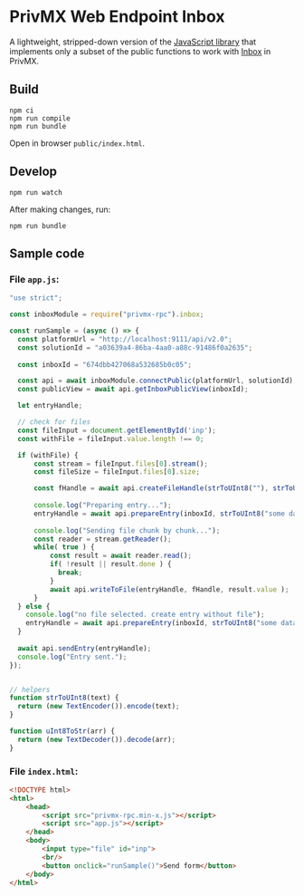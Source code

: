 # PrivMX Web Endpoint Inbox
A lightweight, stripped-down version of the [JavaScript library](https://github.com/simplito/privmx-webendpoint) that implements only a subset of the public functions to work with [Inbox](https://docs.privmx.dev/inboxes/overview) in PrivMX.
## Build

```
npm ci
npm run compile
npm run bundle
```

Open in browser `public/index.html`.

## Develop

```
npm run watch
```

After making changes, run:

```
npm run bundle
```



## Sample code
### File `app.js`:
``` js
"use strict";

const inboxModule = require("privmx-rpc").inbox;

const runSample = (async () => {
  const platformUrl = "http://localhost:9111/api/v2.0";
  const solutionId = "a03639a4-86ba-4aa0-a88c-91486f0a2635";
  
  const inboxId = "674dbb427068a532685b0c05";

  const api = await inboxModule.connectPublic(platformUrl, solutionId);
  const publicView = await api.getInboxPublicView(inboxId);

  let entryHandle;

  // check for files
  const fileInput = document.getElementById('inp');
  const withFile = fileInput.value.length !== 0;

  if (withFile) {
      const stream = fileInput.files[0].stream();
      const fileSize = fileInput.files[0].size;

      const fHandle = await api.createFileHandle(strToUInt8(""), strToUInt8(""), fileSize);
      
      console.log("Preparing entry...");
      entryHandle = await api.prepareEntry(inboxId, strToUInt8("some data"), [fHandle]);
        
      console.log("Sending file chunk by chunk...");
      const reader = stream.getReader();
      while( true ) {
          const result = await reader.read();
          if( !result || result.done ) { 
            break; 
          }
          await api.writeToFile(entryHandle, fHandle, result.value );
      }
  } else {
    console.log("no file selected. create entry without file");
    entryHandle = await api.prepareEntry(inboxId, strToUInt8("some data without files"), []);
  }
    
  await api.sendEntry(entryHandle);
  console.log("Entry sent.");
});


// helpers
function strToUInt8(text) {
  return (new TextEncoder()).encode(text);
}

function uInt8ToStr(arr) {
  return (new TextDecoder()).decode(arr);
}
```

### File `index.html`:
``` html
<!DOCTYPE html>
<html>
    <head>
        <script src="privmx-rpc.min-x.js"></script>
        <script src="app.js"></script>
    </head> 
    <body>
        <input type="file" id="inp">
        <br/>
        <button onclick="runSample()">Send form</button>
    </body>
</html>
```
